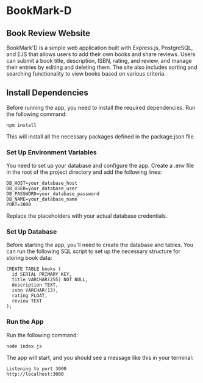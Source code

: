 # BookMark-D
## Book Review Website
BookMark'D is a simple web application built with Express.js, PostgreSQL, and EJS that allows users to add their own books and share reviews. Users can submit a book title, description, ISBN, rating, and review, and manage their entries by editing and deleting them. The site also includes sorting and searching functionality to view books based on various criteria.

## Install Dependencies
Before running the app, you need to install the required dependencies. Run the following command:
```
npm install
```
This will install all the necessary packages defined in the package.json file.

### Set Up Environment Variables
You need to set up your database and configure the app. Create a .env file in the root of the project directory and add the following lines:
```
DB_HOST=your_database_host
DB_USER=your_database_user
DB_PASSWORD=your_database_password
DB_NAME=your_database_name
PORT=3000
```
Replace the placeholders with your actual database credentials.

### Set Up Database
Before starting the app, you'll need to create the database and tables. You can run the following SQL script to set up the necessary structure for storing book data:
```
CREATE TABLE books (
  id SERIAL PRIMARY KEY,
  title VARCHAR(255) NOT NULL,
  description TEXT,
  isbn VARCHAR(13),
  rating FLOAT,
  review TEXT
);
```
### Run the App
Run the following command:
```
node index.js
```
The app will start, and you should see a message like this in your terminal:
```
Listening to port 3000
http://localhost:3000
```
